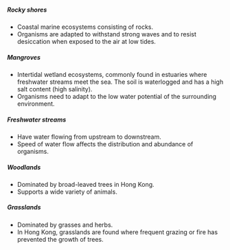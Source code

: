 ##### Rocky shores
- Coastal marine ecosystems consisting of rocks.
- Organisms are adapted to withstand strong waves and to resist desiccation when exposed to the air at low tides.

##### Mangroves
- Intertidal wetland ecosystems, commonly found in estuaries where freshwater streams meet the sea. The soil is waterlogged and has a high salt content (high salinity).
- Organisms need to adapt to the low water potential of the surrounding environment.

##### Freshwater streams
- Have water flowing from upstream to downstream.
- Speed of water flow affects the distribution and abundance of organisms.

##### Woodlands
- Dominated by broad-leaved trees in Hong Kong.
- Supports a wide variety of animals.

##### Grasslands
- Dominated by grasses and herbs.
- In Hong Kong, grasslands are found where frequent grazing or fire has prevented the growth of trees.
